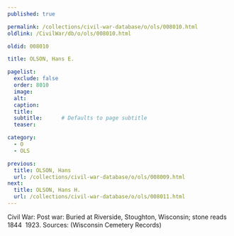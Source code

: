 ```yaml
---
published: true

permalink: /collections/civil-war-database/o/ols/008010.html
oldlink: /CivilWar/db/o/ols/008010.html

oldid: 008010

title: OLSON, Hans E.

pagelist:
  exclude: false
  order: 8010
  image: 
  alt:
  caption:
  title:
  subtitle:      # Defaults to page subtitle
  teaser:

category: 
  - O 
  - OLS

previous:
  title: OLSON, Hans
  url: /collections/civil-war-database/o/ols/008009.html  
next:
  title: OLSON, Hans H.
  url: /collections/civil-war-database/o/ols/008011.html   
---
```

Civil War: Post war: Buried at Riverside, Stoughton, Wisconsin; stone reads &#147;1844 &#150; 1923&#148;. Sources: (Wisconsin Cemetery Records)